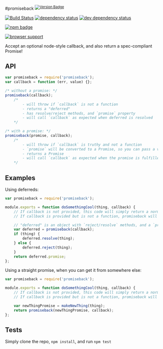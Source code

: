 #promiseback <sup>[![Version Badge][npm-version-svg]][npm-url]</sup>

[![Build Status][travis-svg]][travis-url]
[![dependency status][deps-svg]][deps-url]
[![dev dependency status][dev-deps-svg]][dev-deps-url]

[![npm badge][npm-badge-png]][npm-url]

[![browser support][testling-png]][testling-url]

Accept an optional node-style callback, and also return a spec-compliant Promise!

## API
```js
var promiseback = require('promiseback');
var callback = function (err, value) {};

/* without a promise: */
promiseback(callback);
	/*
		- will throw if `callback` is not a function
		- returns a "deferred"
		- has resolve/reject methods, and `promise` property
		- will call `callback` as expected when deferred is resolved
	*/

/* with a promise: */
promiseback(promise, callback);
	/*
		- will throw if `callback` is truthy and not a function
		- `promise` will be converted to a Promise, so you can pass a value as well
		- returns a Promise
		- will call `callback` as expected when the promise is fulfilled
	*/
```

## Examples

Using deferreds:
```js
var promiseback = require('promiseback');

module.exports = function doSomethingCool(thing, callback) {
	// If callback is not provided, this code will simply return a normal promise.
	// If callback is provided but is not a function, promiseback will immediately throw a TypeError.

	// "deferred" is an object with `reject/resolve` methods, and a `promise` property.
	var deferred = promiseback(callback);
	if (thing) {
		deferred.resolve(thing);
	} else {
		deferred.reject(thing);
	}
	return deferred.promise;
};
```

Using a straight promise, when you can get it from somewhere else:
```js
var promiseback = require('promiseback');

module.exports = function doSomethingCool(thing, callback) {
	// If callback is not provided, this code will simply return a normal promise.
	// If callback is provided but is not a function, promiseback will immediately throw a TypeError.

	var newThingPromise = makeNewThing(thing);
	return promiseback(newThingPromise, callback);
};
```

## Tests
Simply clone the repo, `npm install`, and run `npm test`

[npm-url]: https://npmjs.org/package/promiseback
[npm-version-svg]: http://versionbadg.es/ljharb/promiseback.svg
[travis-svg]: https://travis-ci.org/ljharb/promiseback.svg
[travis-url]: https://travis-ci.org/ljharb/promiseback
[deps-svg]: https://david-dm.org/ljharb/promiseback.svg
[deps-url]: https://david-dm.org/ljharb/promiseback
[dev-deps-svg]: https://david-dm.org/ljharb/promiseback/dev-status.svg
[dev-deps-url]: https://david-dm.org/ljharb/promiseback#info=devDependencies
[testling-png]: https://ci.testling.com/ljharb/promiseback.png
[testling-url]: https://ci.testling.com/ljharb/promiseback
[npm-badge-png]: https://nodei.co/npm/promiseback.png?downloads=true&stars=true
